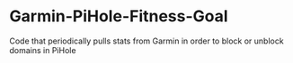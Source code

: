 # Garmin-PiHole-Fitness-Goal
Code that periodically pulls stats from Garmin in order to block or unblock domains in PiHole
